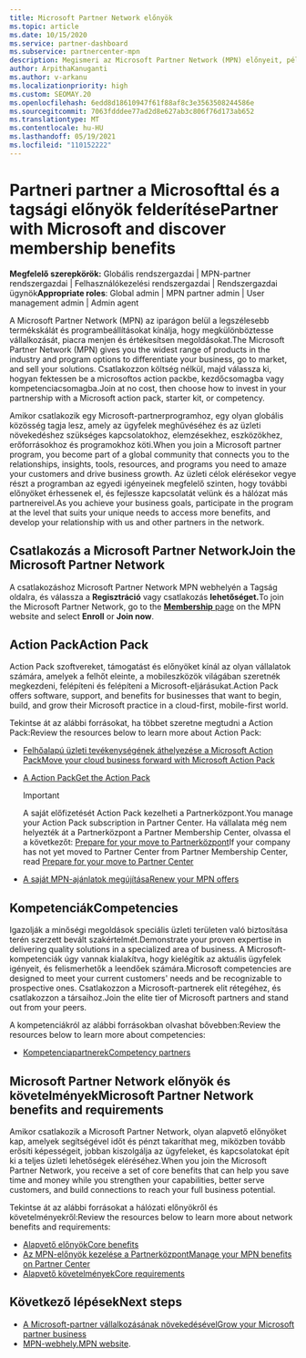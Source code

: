 ```yaml
---
title: Microsoft Partner Network előnyök
ms.topic: article
ms.date: 10/15/2020
ms.service: partner-dashboard
ms.subservice: partnercenter-mpn
description: Megismeri az Microsoft Partner Network (MPN) előnyeit, például a Microsoft Action Pack, kompetenciákat vagy programbeállításokat a piacra juttatáshoz és a megoldások értékesítéshez.
author: ArpithaKanuganti
ms.author: v-arkanu
ms.localizationpriority: high
ms.custom: SEOMAY.20
ms.openlocfilehash: 6edd8d18610947f61f88af8c3e3563508244586e
ms.sourcegitcommit: 7063fdddee77ad2d8e627ab3c806f76d173ab652
ms.translationtype: MT
ms.contentlocale: hu-HU
ms.lasthandoff: 05/19/2021
ms.locfileid: "110152222"
---
```

# <a name="partner-with-microsoft-and-discover-membership-benefits"></a><span data-ttu-id="bd744-103">Partneri partner a Microsofttal és a tagsági előnyök felderítése</span><span class="sxs-lookup"><span data-stu-id="bd744-103">Partner with Microsoft and discover membership benefits</span></span>

<span data-ttu-id="bd744-104">**Megfelelő szerepkörök:** Globális rendszergazdai | MPN-partner rendszergazdai | Felhasználókezelési rendszergazdai | Rendszergazdai ügynök</span><span class="sxs-lookup"><span data-stu-id="bd744-104">**Appropriate roles**: Global admin | MPN partner admin | User management admin | Admin agent</span></span>

<span data-ttu-id="bd744-105">A Microsoft Partner Network (MPN) az iparágon belül a legszélesebb termékskálát és programbeállításokat kínálja, hogy megkülönböztesse vállalkozását, piacra menjen és értékesítsen megoldásokat.</span><span class="sxs-lookup"><span data-stu-id="bd744-105">The Microsoft Partner Network (MPN) gives you the widest range of products in the industry and program options to differentiate your business, go to market, and sell your solutions.</span></span> <span data-ttu-id="bd744-106">Csatlakozzon költség nélkül, majd válassza ki, hogyan fektessen be a microsoftos action packbe, kezdőcsomagba vagy kompetenciacsomagba.</span><span class="sxs-lookup"><span data-stu-id="bd744-106">Join at no cost, then choose how to invest in your partnership with a Microsoft action pack, starter kit, or competency.</span></span>

<span data-ttu-id="bd744-107">Amikor csatlakozik egy Microsoft-partnerprogramhoz, egy olyan globális közösség tagja lesz, amely az ügyfelek meghűvéséhez és az üzleti növekedéshez szükséges kapcsolatokhoz, elemzésekhez, eszközökhez, erőforrásokhoz és programokhoz köti.</span><span class="sxs-lookup"><span data-stu-id="bd744-107">When you join a Microsoft partner program, you become part of a global community that connects you to the relationships, insights, tools, resources, and programs you need to amaze your customers and drive business growth.</span></span> <span data-ttu-id="bd744-108">Az üzleti célok elérésekor vegye részt a programban az egyedi igényeinek megfelelő szinten, hogy további előnyöket érhessenek el, és fejlessze kapcsolatát velünk és a hálózat más partnereivel.</span><span class="sxs-lookup"><span data-stu-id="bd744-108">As you achieve your business goals, participate in the program at the level that suits your unique needs to access more benefits, and develop your relationship with us and other partners in the network.</span></span> 

## <a name="join-the-microsoft-partner-network"></a><span data-ttu-id="bd744-109">Csatlakozás a Microsoft Partner Network</span><span class="sxs-lookup"><span data-stu-id="bd744-109">Join the Microsoft Partner Network</span></span>

<span data-ttu-id="bd744-110">A csatlakozáshoz Microsoft Partner Network MPN webhelyén [](https://partner.microsoft.com/membership) a Tagság oldalra, és válassza a **Regisztráció** vagy csatlakozás **lehetőséget.**</span><span class="sxs-lookup"><span data-stu-id="bd744-110">To join the Microsoft Partner Network, go to the [**Membership** page](https://partner.microsoft.com/membership) on the MPN website and select **Enroll** or **Join now**.</span></span>

## <a name="action-pack"></a><span data-ttu-id="bd744-111">Action Pack</span><span class="sxs-lookup"><span data-stu-id="bd744-111">Action Pack</span></span>

<span data-ttu-id="bd744-112">Action Pack szoftvereket, támogatást és előnyöket kínál az olyan vállalatok számára, amelyek a felhőt eleinte, a mobileszközök világában szeretnék megkezdeni, felépíteni és felépíteni a Microsoft-eljárásukat.</span><span class="sxs-lookup"><span data-stu-id="bd744-112">Action Pack offers software, support, and benefits for businesses that want to begin, build, and grow their Microsoft practice in a cloud-first, mobile-first world.</span></span>

<span data-ttu-id="bd744-113">Tekintse át az alábbi forrásokat, ha többet szeretne megtudni a Action Pack:</span><span class="sxs-lookup"><span data-stu-id="bd744-113">Review the resources below to learn more about Action Pack:</span></span>

- [<span data-ttu-id="bd744-114">Felhőalapú üzleti tevékenységének áthelyezése a Microsoft Action Pack</span><span class="sxs-lookup"><span data-stu-id="bd744-114">Move your cloud business forward with Microsoft Action Pack</span></span>](https://partner.microsoft.com/membership/action-pack)

- [<span data-ttu-id="bd744-115">A Action Pack</span><span class="sxs-lookup"><span data-stu-id="bd744-115">Get the Action Pack</span></span>](mpn-get-action-pack.md)
  
    >[!IMPORTANT]
    ><span data-ttu-id="bd744-116">A saját előfizetését Action Pack kezelheti a Partnerközpont.</span><span class="sxs-lookup"><span data-stu-id="bd744-116">You manage your Action Pack subscription in Partner Center.</span></span> <span data-ttu-id="bd744-117">Ha vállalata még nem helyezték át a Partnerközpont a Partner Membership Center, olvassa el a következőt: [Prepare for your move to Partnerközpont](prepare-pmc-pc-migration.md)</span><span class="sxs-lookup"><span data-stu-id="bd744-117">If your company has not yet moved to Partner Center from Partner Membership Center, read [Prepare for your move to Partner Center](prepare-pmc-pc-migration.md)</span></span>  

- [<span data-ttu-id="bd744-118">A saját MPN-ajánlatok megújítása</span><span class="sxs-lookup"><span data-stu-id="bd744-118">Renew your MPN offers</span></span>](renew-mpn-offers.md)

## <a name="competencies"></a><span data-ttu-id="bd744-119">Kompetenciák</span><span class="sxs-lookup"><span data-stu-id="bd744-119">Competencies</span></span>

<span data-ttu-id="bd744-120">Igazolják a minőségi megoldások speciális üzleti területen való biztosítása terén szerzett bevált szakértelmét.</span><span class="sxs-lookup"><span data-stu-id="bd744-120">Demonstrate your proven expertise in delivering quality solutions in a specialized area of business.</span></span> <span data-ttu-id="bd744-121">A Microsoft-kompetenciák úgy vannak kialakítva, hogy kielégítik az aktuális ügyfelek igényeit, és felismerhetők a leendőek számára.</span><span class="sxs-lookup"><span data-stu-id="bd744-121">Microsoft competencies are designed to meet your current customers' needs and be recognizable to prospective ones.</span></span> <span data-ttu-id="bd744-122">Csatlakozzon a Microsoft-partnerek elit rétegéhez, és csatlakozzon a társaihoz.</span><span class="sxs-lookup"><span data-stu-id="bd744-122">Join the elite tier of Microsoft partners and stand out from your peers.</span></span>

<span data-ttu-id="bd744-123">A kompetenciákról az alábbi forrásokban olvashat bővebben:</span><span class="sxs-lookup"><span data-stu-id="bd744-123">Review the resources below to learn more about competencies:</span></span>

- [<span data-ttu-id="bd744-124">Kompetenciapartnerek</span><span class="sxs-lookup"><span data-stu-id="bd744-124">Competency partners</span></span>](https://partner.microsoft.com/membership/competencies)

## <a name="microsoft-partner-network-benefits-and-requirements"></a><span data-ttu-id="bd744-125">Microsoft Partner Network előnyök és követelmények</span><span class="sxs-lookup"><span data-stu-id="bd744-125">Microsoft Partner Network benefits and requirements</span></span>

<span data-ttu-id="bd744-126">Amikor csatlakozik a Microsoft Partner Network, olyan alapvető előnyöket kap, amelyek segítségével időt és pénzt takaríthat meg, miközben tovább erősíti képességeit, jobban kiszolgálja az ügyfeleket, és kapcsolatokat épít ki a teljes üzleti lehetőségek eléréséhez.</span><span class="sxs-lookup"><span data-stu-id="bd744-126">When you join the Microsoft Partner Network, you receive a set of core benefits that can help you save time and money while you strengthen your capabilities, better serve customers, and build connections to reach your full business potential.</span></span> 

<span data-ttu-id="bd744-127">Tekintse át az alábbi forrásokat a hálózati előnyökről és követelményekről:</span><span class="sxs-lookup"><span data-stu-id="bd744-127">Review the resources below to learn more about network benefits and requirements:</span></span>

- [<span data-ttu-id="bd744-128">Alapvető előnyök</span><span class="sxs-lookup"><span data-stu-id="bd744-128">Core benefits</span></span>](https://partner.microsoft.com/membership/core-benefits#simple-tab-content-1)
- [<span data-ttu-id="bd744-129">Az MPN-előnyök kezelése a Partnerközpont</span><span class="sxs-lookup"><span data-stu-id="bd744-129">Manage your MPN benefits on Partner Center</span></span>](manage-your-partner-network-benefits.md)
- [<span data-ttu-id="bd744-130">Alapvető követelmények</span><span class="sxs-lookup"><span data-stu-id="bd744-130">Core requirements</span></span>](https://partner.microsoft.com/membership/core-benefits#simple-tab-content-2)

## <a name="next-steps"></a><span data-ttu-id="bd744-131">Következő lépések</span><span class="sxs-lookup"><span data-stu-id="bd744-131">Next steps</span></span>

- [<span data-ttu-id="bd744-132">A Microsoft-partner vállalkozásának növekedésével</span><span class="sxs-lookup"><span data-stu-id="bd744-132">Grow your Microsoft partner business</span></span>](grow-your-business.md)
- <span data-ttu-id="bd744-133">[MPN-webhely.](https://partner.microsoft.com/commercial)</span><span class="sxs-lookup"><span data-stu-id="bd744-133">[MPN website](https://partner.microsoft.com/commercial).</span></span>
